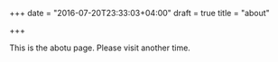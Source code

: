 +++
date = "2016-07-20T23:33:03+04:00"
draft = true
title = "about"

+++

This is the abotu page. Please visit another time.
